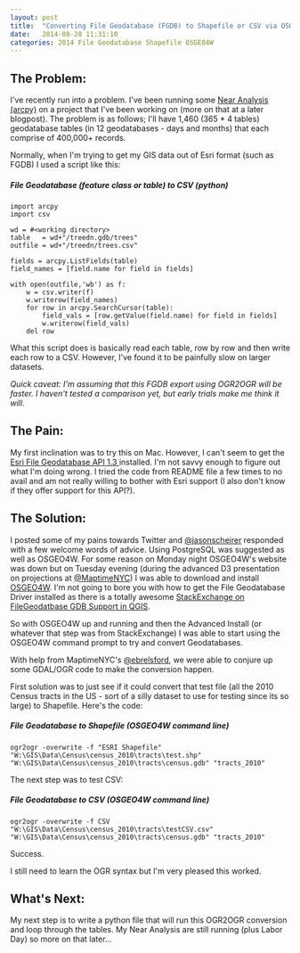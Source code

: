 ```yaml
---
layout: post
title:  "Converting File Geodatabase (FGDB) to Shapefile or CSV via OSGEO4W with OGR2OGR"
date:   2014-08-28 11:31:10
categories: 2014 File Geodatabase Shapefile OSGEO4W
---
```


## The Problem:
I've recently run into a problem. I've been running some [Near Analysis (arcpy)](http://resources.arcgis.com/en/help/main/10.1/index.html#//00080000001q000000) on a project that I've been working on (more on that at a later blogpost). The problem is as follows; I'll have 1,460 (365 * 4 tables) geodatabase tables (in 12 geodatabases - days and months) that each comprise of 400,000+ records. 

Normally, when I'm trying to get my GIS data out of Esri format (such as FGDB) I used a script like this:

##### File Geodatabase (feature class or table) to CSV (python)

	import arcpy
	import csv

	wd = #<working directory>
	table   = wd+"/treedn.gdb/trees"
	outfile = wd+"/treedn/trees.csv"      

	fields = arcpy.ListFields(table)
	field_names = [field.name for field in fields]

	with open(outfile,'wb') as f:
    	w = csv.writer(f)
    	w.writerow(field_names)
    	for row in arcpy.SearchCursor(table):
        	field_vals = [row.getValue(field.name) for field in fields]
        	w.writerow(field_vals)
    	del row
    	
    	
What this script does is basically read each table, row by row and then write each row to a CSV. However, I've found it to be painfully slow on larger datasets. 

<em>Quick caveat: I'm assuming that this FGDB export using OGR2OGR will be faster. I haven't tested a comparison yet, but early trials make me think it will.</em>

## The Pain:
My first inclination was to try this on Mac. However, I can't seem to get the [Esri File Geodatabase API 1.3 ](http://www.esri.com/apps/products/download/#File_Geodatabase_API_1.3) installed. I'm not savvy enough to figure out what I'm doing wrong. I tried the code from README file a few times to no avail and am not really willing to bother with Esri support (I also don't know if they offer support for this API?). 

## The Solution:
I posted some of my pains towards Twitter and [@jasonscheirer](https://twitter.com/jasonscheirer) responded with a few welcome words of advice. Using PostgreSQL was suggested as well as OSGEO4W. For some reason on Monday night OSGEO4W's website was down but on Tuesday evening (during the advanced D3 presentation on projections at [ @MaptimeNYC](http://www.meetup.com/Maptime-NYC/)) I was able to download and install [OSGEO4W](http://trac.osgeo.org/osgeo4w/). I'm not going to bore you with how to get the File Geodatabase Driver installed as there is a totally awesome [StackExchange on FileGeodatbase GDB Support in QGIS](http://gis.stackexchange.com/questions/26285/file-geodatabase-gdb-support-in-qgis).

So with OSGEO4W up and running and then the Advanced Install (or whatever that step was from StackExchange) I was able to start using the OSGEO4W command prompt to try and convert Geodatabases. 

With help from MaptimeNYC's [@ebrelsford](https://twitter.com/ebrelsford), we were able to conjure up some GDAL/OGR code to make the conversion happen. 

First solution was to just see if it could convert that test file (all the 2010 Census tracts in the US - sort of a silly dataset to use for testing since its so large) to Shapefile. Here's the code:

##### File Geodatabase to Shapefile (OSGEO4W command line)

	ogr2ogr -overwrite -f "ESRI Shapefile" "W:\GIS\Data\Census\census_2010\tracts\test.shp" "W:\GIS\Data\Census\census_2010\tracts\census.gdb" "tracts_2010"

The next step was to test CSV:

##### File Geodatabase to CSV (OSGEO4W command line)

	ogr2ogr -overwrite -f CSV "W:\GIS\Data\Census\census_2010\tracts\testCSV.csv" "W:\GIS\Data\Census\census_2010\tracts\census.gdb" "tracts_2010"
	
Success.

I still need to learn the OGR syntax but I'm very pleased this worked.

## What's Next:
My next step is to write a python file that will run this OGR2OGR conversion and loop through the tables. My Near Analysis are still running (plus Labor Day) so more on that later...
	
	